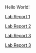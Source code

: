 Hello World!

[Lab Report 1](labreport1.md)

[Lab Report 2](labreport2.md)

[Lab Report 3](labreport3.md)

[Lab Report 3](labreport4.md)
